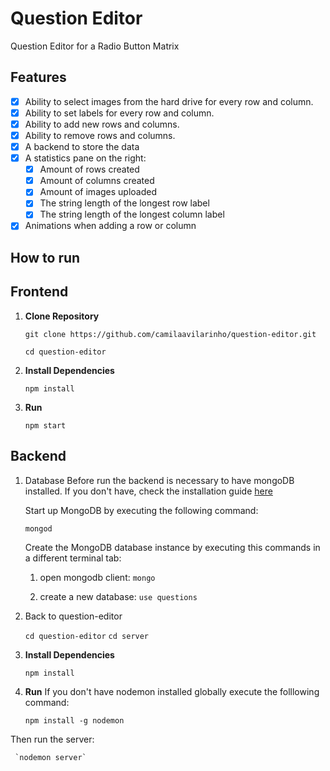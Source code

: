 # Question Editor

Question Editor for a Radio Button Matrix

## Features
- [X] Ability to select images from the hard drive for every row and column.
- [X] Ability to set labels for every row and column.
- [X] Ability to add new rows and columns.
- [X] Ability to remove rows and columns.
- [X] A backend to store the data
- [X] A statistics pane on the right:
    - [X] Amount of rows created
    - [X] Amount of columns created
    - [X] Amount of images uploaded
    - [X] The string length of the longest row label
    - [X] The string length of the longest column label
- [X] Animations when adding a row or column

## How to run

## Frontend

1. **Clone Repository**

    `git clone https://github.com/camilaavilarinho/question-editor.git`

    `cd question-editor`

2. **Install Dependencies**

      `npm install`

3. **Run**

    `npm start`

## Backend

1. Database
Before run the backend is necessary to have mongoDB installed. If you don't have, check the installation guide [here](https://docs.mongodb.com/manual/administration/install-community/)

    Start up MongoDB by executing the following command:

    `mongod`

    Create the MongoDB database instance by executing this commands in a different terminal tab:

    1. open mongodb client:
       `mongo`

    2. create a new database:
        `use questions`

2. Back to question-editor

   `cd question-editor`
   `cd server`

3. **Install Dependencies**

     `npm install`

3. **Run**
If you don't have nodemon installed globally execute the folllowing command:

    `npm install -g nodemon`

Then run the server:

     `nodemon server`

